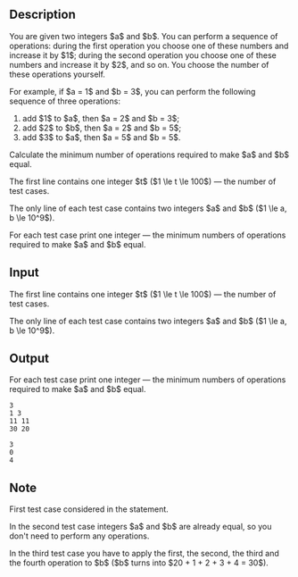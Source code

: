 ## Description

<div><p>You are given two integers $a$ and $b$. You can perform a sequence of operations: during the first operation you choose one of these numbers and increase it by $1$; during the second operation you choose one of these numbers and increase it by $2$, and so on. You choose the number of these operations yourself.</p><p>For example, if $a = 1$ and $b = 3$, you can perform the following sequence of three operations: </p><ol> <li> add $1$ to $a$, then $a = 2$ and $b = 3$; </li><li> add $2$ to $b$, then $a = 2$ and $b = 5$; </li><li> add $3$ to $a$, then $a = 5$ and $b = 5$. </li></ol><p>Calculate the minimum number of operations required to make $a$ and $b$ equal. </p></div><div class="input-specification"><p>The first line contains one integer $t$ ($1 \le t \le 100$) — the number of test cases.</p><p>The only line of each test case contains two integers $a$ and $b$ ($1 \le a, b \le 10^9$).</p></div><div class="output-specification"><p>For each test case print one integer — the minimum numbers of operations required to make $a$ and $b$ equal. </p></div>

## Input

<p>The first line contains one integer $t$ ($1 \le t \le 100$) — the number of test cases.</p><p>The only line of each test case contains two integers $a$ and $b$ ($1 \le a, b \le 10^9$).</p>

## Output

<p>For each test case print one integer — the minimum numbers of operations required to make $a$ and $b$ equal. </p>





```input1
3
1 3
11 11
30 20
```




```output1
3
0
4
```



## Note

<p>First test case considered in the statement.</p><p>In the second test case integers $a$ and $b$ are already equal, so you don't need to perform any operations.</p><p>In the third test case you have to apply the first, the second, the third and the fourth operation to $b$ ($b$ turns into $20 + 1 + 2 + 3 + 4 = 30$).</p>
